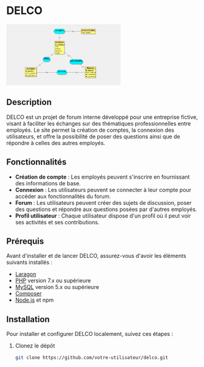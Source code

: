 # DELCO 
<img src="DELCO/d0.png" alt="Texte alternatif" width="300px">

## Description

DELCO est un projet de forum interne développé pour une entreprise fictive, visant à faciliter les échanges sur des thématiques professionnelles entre employés. 
Le site permet la création de comptes, la connexion des utilisateurs, et offre la possibilité de poser des questions ainsi que de répondre à celles des autres employés.

## Fonctionnalités

- **Création de compte** : Les employés peuvent s'inscrire en fournissant des informations de base.
- **Connexion** : Les utilisateurs peuvent se connecter à leur compte pour accéder aux fonctionnalités du forum.
- **Forum** : Les utilisateurs peuvent créer des sujets de discussion, poser des questions et répondre aux questions posées par d'autres employés.
- **Profil utilisateur** : Chaque utilisateur dispose d'un profil où il peut voir ses activités et ses contributions.

## Prérequis

Avant d'installer et de lancer DELCO, assurez-vous d'avoir les éléments suivants installés :

- [Laragon](https://laragon.org/)
- [PHP](https://www.php.net/) version 7.x ou supérieure
- [MySQL](https://www.mysql.com/) version 5.x ou supérieure
- [Composer](https://getcomposer.org/)
- [Node.js](https://nodejs.org/) et npm

## Installation

Pour installer et configurer DELCO localement, suivez ces étapes :

1. Clonez le dépôt
   ```sh
   git clone https://github.com/votre-utilisateur/delco.git
